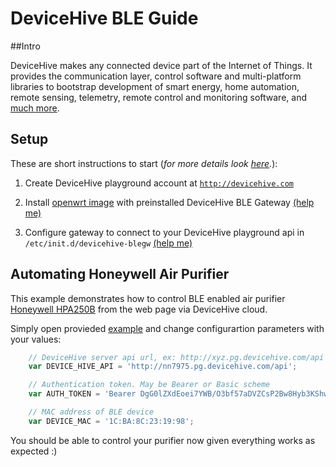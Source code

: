 # DeviceHive BLE Guide
##Intro

DeviceHive makes any connected device part of the Internet of Things. It provides the communication layer, control software and multi-platform libraries to bootstrap development of smart energy, home automation, remote sensing, telemetry, remote control and monitoring software, and [much more](http://devicehive.com). 

## Setup

These are short instructions to start (*for more details look [here](SETUP.md).*):

1. Create DeviceHive playground account at [`http://devicehive.com`](http://devicehive.com/user)

2. Install [openwrt image](https://drive.google.com/file/d/0B9Db_guVlBYjSlpybW1uRUszeE0) with preinstalled DeviceHive BLE Gateway [(help me)](SETUP.md#firmware)

3. Configure gateway to connect to your DeviceHive playground api in `/etc/init.d/devicehive-blegw` [(help me)](SETUP.md#configure)


## <a name="purifier"></a>Automating Honeywell Air Purifier

This example demonstrates how to control BLE enabled air purifier [Honeywell HPA250B](http://www.honeywellcleanair.com/air-purifiers/bluetooth/) from the web page via DeviceHive cloud.

Simply open provieded [example](http://jsfiddle.net/demon_xxi/6w50v3dd/2/) and change configurartion parameters with your values:

```javascript
    // DeviceHive server api url, ex: http://xyz.pg.devicehive.com/api
    var DEVICE_HIVE_API = 'http://nn7975.pg.devicehive.com/api';

    // Authentication token. May be Bearer or Basic scheme
    var AUTH_TOKEN = 'Bearer DgG0lZXdEoei7YWB/O3bf57aDVZCsP2Bw8Hyb3KShwk=';

    // MAC address of BLE device
    var DEVICE_MAC = '1C:BA:8C:23:19:98';
```

You should be able to control your purifier now given everything works as expected :)